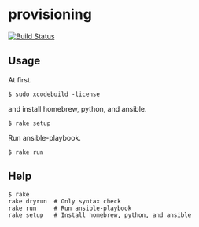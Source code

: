 # provisioning

[![Build Status](https://travis-ci.org/trkw/provisioning.svg?branch=master)](https://travis-ci.org/trkw/provisioning)

## Usage
At first.

    $ sudo xcodebuild -license

and install homebrew, python, and ansible.

    $ rake setup

Run ansible-playbook.

    $ rake run

## Help
    $ rake
    rake dryrun  # Only syntax check
    rake run     # Run ansible-playbook
    rake setup   # Install homebrew, python, and ansible
